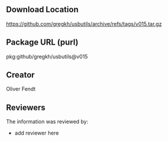 ## Download Location

https://github.com/gregkh/usbutils/archive/refs/tags/v015.tar.gz

## Package URL (purl)

pkg:github/gregkh/usbutils@v015

## Creator

Oliver Fendt

## Reviewers

The information was reviewed by:

* add reviewer here
